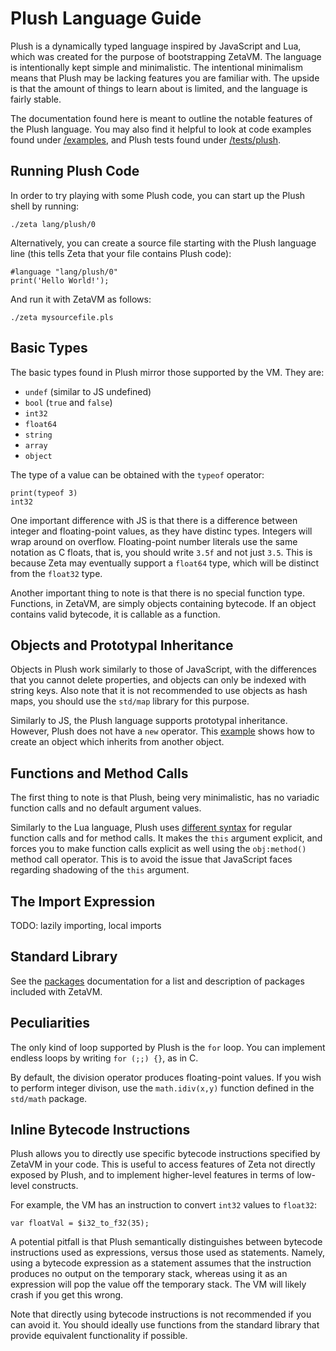 # Plush Language Guide

Plush is a dynamically typed language inspired by JavaScript and Lua, which
was created for the purpose of bootstrapping ZetaVM. The language is
intentionally kept simple and minimalistic. The intentional minimalism means
that Plush may be lacking features you are familiar with. The upside is that
the amount of things to learn about is limited, and the language is fairly
stable.

The documentation found here is meant to outline the notable features of
the Plush language. You may also find it helpful to look at code examples
found under [/examples](/examples), and Plush tests found under
[/tests/plush](/tests/plush).

## Running Plush Code

In order to try playing with some Plush code, you can start up the
Plush shell by running:

```
./zeta lang/plush/0
```

Alternatively, you can create a source file starting with the
Plush language line (this tells Zeta that your file contains Plush code):

```
#language "lang/plush/0"
print('Hello World!');
```

And run it with ZetaVM as follows:

```
./zeta mysourcefile.pls
```

## Basic Types

The basic types found in Plush mirror those supported by the VM. They are:
- `undef` (similar to JS undefined)
- `bool` (`true` and `false`)
- `int32`
- `float64`
- `string`
- `array`
- `object`

The type of a value can be obtained with the `typeof` operator:

```
print(typeof 3)
int32
```

One important difference with JS is that there is a difference between
integer and floating-point values, as they have distinc types. Integers
will wrap around on overflow. Floating-point number literals use the same
notation as C floats, that is, you should write `3.5f` and not just `3.5`.
This is because Zeta may eventually support a `float64` type, which will be
distinct from the `float32` type.

Another important thing to note is that there is no special function type.
Functions, in ZetaVM, are simply objects containing bytecode. If an object
contains valid bytecode, it is callable as a function.

## Objects and Prototypal Inheritance

Objects in Plush work similarly to those of JavaScript, with the differences
that you cannot delete properties, and objects can only be indexed with
string keys. Also note that it is not recommended to use objects as hash
maps, you should use the `std/map` library for this purpose.

Similarly to JS, the Plush language supports prototypal inheritance. However,
Plush does not have a `new` operator. This [example](/tests/plush/obj_ext.pls)
shows how to create an object which inherits from another object.

## Functions and Method Calls

The first thing to note is that Plush, being very minimalistic, has no
variadic function calls and no default argument values.

Similarly to the Lua language, Plush uses
[different syntax](/tests/plush/method_calls.pls) for regular
function calls and for method calls. It makes the `this` argument explicit,
and forces you to make function calls explicit as well using the `obj:method()`
method call operator. This is to avoid the issue that
JavaScript faces regarding shadowing of the `this` argument.

## The Import Expression

TODO: lazily importing, local imports

## Standard Library

See the [packages](/docs/packages.md) documentation for a list and
description of packages included with ZetaVM.

## Peculiarities

The only kind of loop supported by Plush is the `for` loop. You can
implement endless loops by writing `for (;;) {}`, as in C.

By default, the division operator produces floating-point values. If you
wish to perform integer divison, use the `math.idiv(x,y)` function defined
in the `std/math` package.

## Inline Bytecode Instructions

Plush allows you to directly use specific bytecode instructions specified by
ZetaVM in your code. This is useful to access features of Zeta not directly
exposed by Plush, and to implement higher-level features in terms of
low-level constructs.

For example, the VM has an instruction to convert `int32` values to `float32`:

```
var floatVal = $i32_to_f32(35);
```

A potential pitfall is that Plush semantically distinguishes between
bytecode instructions used as expressions, versus those used as statements.
Namely, using a bytecode expression as a statement assumes that the instruction
produces no output on the temporary stack, whereas using it as an expression
will pop the value off the temporary stack. The VM will likely crash if
you get this wrong.

Note that directly using bytecode instructions is not recommended if you
can avoid it. You should ideally use functions from the standard library
that provide equivalent functionality if possible.
